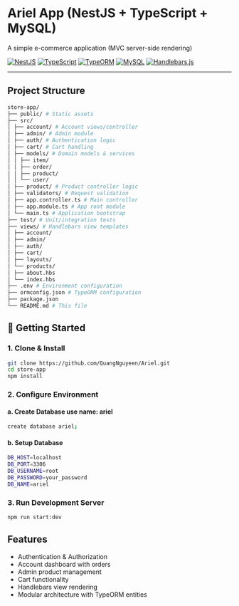 # Ariel App (NestJS + TypeScript + MySQL)

A simple e-commerce application (MVC server-side rendering)

[![NestJS](https://img.shields.io/badge/nestjs-%23E0234E.svg?style=for-the-badge&logo=nestjs&logoColor=white)](https://nestjs.com/)
[![TypeScript](https://img.shields.io/badge/typescript-%23007ACC.svg?style=for-the-badge&logo=typescript&logoColor=white)](https://www.typescriptlang.org/)
[![TypeORM](https://img.shields.io/badge/typeorm-%23167BFF.svg?style=for-the-badge&logo=typeorm&logoColor=white)](https://typeorm.io/)
[![MySQL](https://img.shields.io/badge/MySQL-4479A1?style=for-the-badge&logo=mysql&logoColor=white)](https://www.mysql.com/)
[![Handlebars.js](https://img.shields.io/badge/handlebars.js-%23f0772b.svg?style=for-the-badge&logo=handlebars.js&logoColor=white)](https://handlebarsjs.com/)

---

## Project Structure
```bash
store-app/
├── public/ # Static assets
├── src/
│ ├── account/ # Account views/controller
│ ├── admin/ # Admin module
│ ├── auth/ # Authentication logic
│ ├── cart/ # Cart handling
│ ├── models/ # Domain models & services
│ │ ├── item/
│ │ ├── order/
│ │ ├── product/
│ │ └── user/
│ ├── product/ # Product controller logic
│ ├── validators/ # Request validation
│ ├── app.controller.ts # Main controller
│ ├── app.module.ts # App root module
│ └── main.ts # Application bootstrap
├── test/ # Unit/integration tests
├── views/ # Handlebars view templates
│ ├── account/
│ ├── admin/
│ ├── auth/
│ ├── cart/
│ ├── layouts/
│ └── products/
│ ├── about.hbs
│ └── index.hbs
├── .env # Environment configuration
├── ormconfig.json # TypeORM configuration
├── package.json
└── README.md # This file
```
## 🚀 Getting Started

### 1. Clone & Install
```bash
git clone https://github.com/QuangNguyeen/Ariel.git
cd store-app
npm install
```
### 2. Configure Environment
#### a. Create Database use name: ariel
```bash
create database ariel;
```
#### b. Setup Database
```bash
DB_HOST=localhost
DB_PORT=3306
DB_USERNAME=root
DB_PASSWORD=your_password
DB_NAME=ariel
```
### 3. Run Development Server
```bash
npm run start:dev
```
## Features
- Authentication & Authorization
- Account dashboard with orders
- Admin product management
- Cart functionality
- Handlebars view rendering
- Modular architecture with TypeORM entities